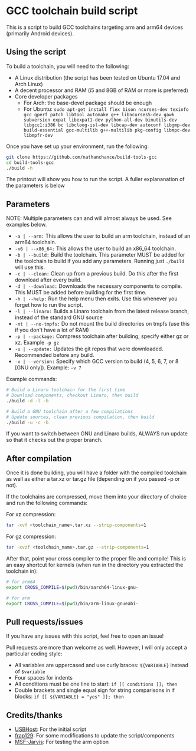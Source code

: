# GCC toolchain build script

This is a script to build GCC toolchains targeting arm and arm64 devices
(primarily Android devices).


## Using the script

To build a toolchain, you will need to the
following:

+ A Linux distribution (the script has been tested on Ubuntu 17.04 and Arch Linux)
+ A decent processor and RAM (i5 and 8GB of RAM or more is preferred)
+ Core developer packages
    + For Arch: the base-devel package should be enough
    + For Ubuntu: ```sudo apt-get install flex bison ncurses-dev texinfo gcc gperf patch libtool automake g++ libncurses5-dev gawk subversion expat libexpat1-dev python-all-dev binutils-dev libgcc1:i386 bc libcloog-isl-dev libcap-dev autoconf libgmp-dev build-essential gcc-multilib g++-multilib pkg-config libmpc-dev libmpfr-dev```

Once you have set up your environment, run the following:

```bash
git clone https://github.com/nathanchance/build-tools-gcc
cd build-tools-gcc
./build -h
```

The printout will show you how to run the script. A fuller explananation of the
parameters is below


## Parameters

NOTE: Multiple parameters can and will almost always be used. See examples below.

+ ```-a | --arm:``` This allows the user to build an arm toolchain, instead of an arm64 toolchain.
+ ```-x6 | --x86_64:``` This allows the user to build an x86_64 toolchain.
+ ```-b | --build:``` Build the toolchain. This parameter MUST be added for the toolchain to build if you add any parameters. Running just ```./build``` will use this.
+ ```-c | --clean:``` Clean up from a previous build. Do this after the first download after every build.
+ ```-d | --download:``` Downloads the necessary components to compile. This MUST be added before building for the first time.
+ ```-h | --help:``` Run the help menu then exits. Use this whenever you forget how to run the script.
+ ```-l | --linaro:``` Builds a Linaro toolchain from the latest release branch, instead of the standard GNU source
+ ```-nt | --no-tmpfs:``` Do not mount the build directories on tmpfs (use this if you don't have a lot of RAM)
+ ```-p | --package:``` Compress toolchain after building; specify either gz or xz. Example ```-p gz```
+ ```-u | --update:``` Updates the git repos that were downloaded. Recommended before any build.
+ ```-v | --version:``` Specify which GCC version to build (4, 5, 6, 7, or 8 [GNU only]). Example: ```-v 7```

Example commands:

```bash
# Build a Linaro toolchain for the first time
# Download components, checkout Linaro, then build
./build -d -l -b

# Build a GNU toolchain after a few compilations
# Update sources, clean previous compilation, then build
./build -u -c -b
```

If you want to switch between GNU and Linaro builds, ALWAYS run update so that
it checks out the proper branch.


## After compilation

Once it is done building, you will have a folder with the compiled toolchain as well as either a tar.xz or tar.gz file (depending on if you passed -p or not).

If the toolchains are compressed, move them into your directory of choice and run the following commands:

For xz compression:

```bash
tar -xvf <toolchain_name>.tar.xz --strip-components=1
```

For gz compression:

```bash
tar -xvzf <toolchain_name>.tar.gz --strip-components=1
```

After that, point your cross compiler to the proper file and compile! This is
an easy shortcut for kernels (when run in the directory you extracted the
toolchain in):

```bash
# for arm64
export CROSS_COMPILE=$(pwd)/bin/aarch64-linux-gnu-

# for arm
export CROSS_COMPILE=$(pwd)/bin/arm-linux-gnueabi-
```


## Pull requests/issues

If you have any issues with this script, feel free to open an issue!

Pull requests are more than welcome as well. However, I will only
accept a particular coding style:

+ All variables are uppercased and use curly braces: ```${VARIABLE}``` instead of ```$variable```
+ Four spaces for indents
+ All conditions must be one line to start: ```if [[ conditions ]]; then```
+ Double brackets and single equal sign for string comparisons in if blocks: ```if [[ ${VARIABLE} = "yes" ]]; then```


## Credits/thanks

+ [USBHost](https://github.com/USBhost): For the initial script
+ [frap129](https://github.com/frap129): For some modifications to update the script/components
+ [MSF-Jarvis](https://github.com/MSF-Jarvis): For testing the arm option
